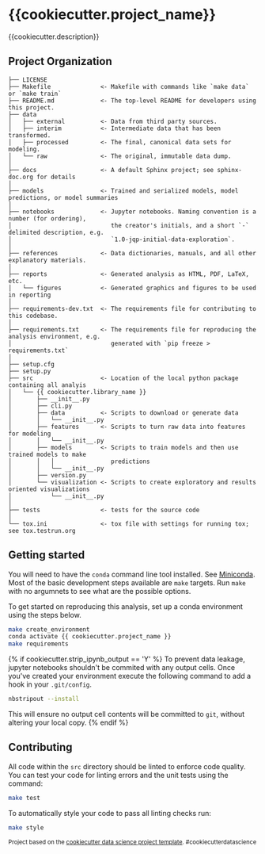 # {{cookiecutter.project_name}}

{{cookiecutter.description}}

## Project Organization

```
├── LICENSE
├── Makefile              <- Makefile with commands like `make data` or `make train`
├── README.md             <- The top-level README for developers using this project.
├── data
│   ├── external          <- Data from third party sources.
│   ├── interim           <- Intermediate data that has been transformed.
│   ├── processed         <- The final, canonical data sets for modeling.
│   └── raw               <- The original, immutable data dump.
│
├── docs                  <- A default Sphinx project; see sphinx-doc.org for details
│
├── models                <- Trained and serialized models, model predictions, or model summaries
│
├── notebooks             <- Jupyter notebooks. Naming convention is a number (for ordering),
│                            the creator's initials, and a short `-` delimited description, e.g.
│                            `1.0-jqp-initial-data-exploration`.
│
├── references            <- Data dictionaries, manuals, and all other explanatory materials.
│
├── reports               <- Generated analysis as HTML, PDF, LaTeX, etc.
│   └── figures           <- Generated graphics and figures to be used in reporting
│
├── requirements-dev.txt  <- The requirements file for contributing to this codebase.
│
├── requirements.txt      <- The requirements file for reproducing the analysis environment, e.g.
│                            generated with `pip freeze > requirements.txt`
│
├── setup.cfg
├── setup.py
├── src                   <- Location of the local python package containing all analyis
│   └── {{ cookiecutter.library_name }}
│       ├── __init__.py
│       ├── cli.py
│       ├── data          <- Scripts to download or generate data
│       │   └── __init__.py
│       ├── features      <- Scripts to turn raw data into features for modeling
│       │   └── __init__.py
│       ├── models        <- Scripts to train models and then use trained models to make
│       │   │                predictions
│       │   └── __init__.py
│       ├── version.py
│       └── visualization <- Scripts to create exploratory and results oriented visualizations
│           └── __init__.py
│
├── tests                 <- tests for the source code
│
└── tox.ini               <- tox file with settings for running tox; see tox.testrun.org
```

## Getting started

You will need to have the `conda` command line tool installed.
See [Miniconda](https://docs.conda.io/en/latest/miniconda.html).
Most of the basic development steps available are `make` targets.
Run `make` with no argumnets to see what are the possible options.

To get started on reproducing this analysis, set up a conda environment using
the steps below.

```bash
make create_environment
conda activate {{ cookiecutter.project_name }}
make requirements
```
{% if cookiecutter.strip_ipynb_output == 'Y' %}
To prevent data leakage, jupyter notebooks shouldn't be commited with any output
cells.
Once you've created your environment execute the following command to add a hook
in your `.git/config`.

```bash
nbstripout --install
```

This will ensure no output cell contents will be committed
to `git`, without altering your local copy.
{% endif %}
## Contributing

All code within the `src` directory should be linted to enforce code quality.
You can test your code for linting errors and the unit tests using the command:

```bash
make test
```

To automatically style your code to pass all linting checks run:

```bash
make style
```

<p><small>Project based on the <a target="_blank" href="https://drivendata.github.io/cookiecutter-data-science/">cookiecutter data science project template</a>. #cookiecutterdatascience</small></p>
